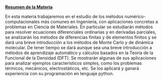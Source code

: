 **<u>Resumen de la Materia</u>**

En esta materia trabajaremos en el estudio de los métodos
numérico-computacionales más comunes en
Ingeniería, con aplicaciones concretas a problemas en Ciencia de
Materiales. En particular se estudiarán métodos para resolver ecuaciones
diferenciales ordinarias y en derivadas parciales, se analizarán los
métodos de diferencias finitas y de elementos finitos y se dará una
breve introducción a los métodos de Monte Carlo y de dinámica molecular.
De tener tiempo se dará aunque sea una breve introducción a métodos de
aprendizaje automático y cálculos basados en la Teoría de la Funcional
de la Densidad (DFT). Se mostrarán algunas de sus aplicaciones para
analizar ejemplos característicos simples, como los problemas térmicos,
mecánicos, electrostáticos, etc. Se los aplicará y ganará experiencia
con su programación en lenguaje python.

